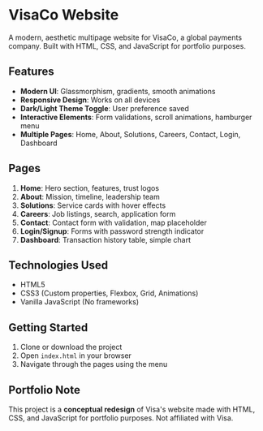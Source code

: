 # VisaCo Website

A modern, aesthetic multipage website for VisaCo, a global payments company. Built with HTML, CSS, and JavaScript for portfolio purposes.

## Features

- **Modern UI**: Glassmorphism, gradients, smooth animations
- **Responsive Design**: Works on all devices
- **Dark/Light Theme Toggle**: User preference saved
- **Interactive Elements**: Form validations, scroll animations, hamburger menu
- **Multiple Pages**: Home, About, Solutions, Careers, Contact, Login, Dashboard

## Pages

1. **Home**: Hero section, features, trust logos
2. **About**: Mission, timeline, leadership team
3. **Solutions**: Service cards with hover effects
4. **Careers**: Job listings, search, application form
5. **Contact**: Contact form with validation, map placeholder
6. **Login/Signup**: Forms with password strength indicator
7. **Dashboard**: Transaction history table, simple chart

## Technologies Used

- HTML5
- CSS3 (Custom properties, Flexbox, Grid, Animations)
- Vanilla JavaScript (No frameworks)

## Getting Started

1. Clone or download the project
2. Open `index.html` in your browser
3. Navigate through the pages using the menu

## Portfolio Note

This project is a **conceptual redesign** of Visa's website made with HTML, CSS, and JavaScript for portfolio purposes. Not affiliated with Visa.
